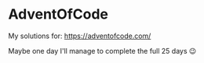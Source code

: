 # AdventOfCode

My solutions for: https://adventofcode.com/

Maybe one day I'll manage to complete the full 25 days 😉